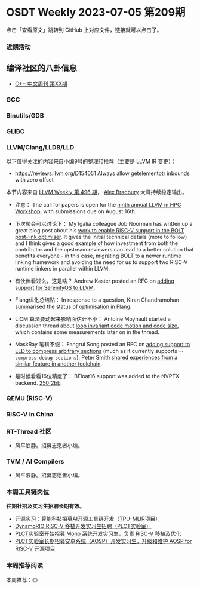 # OSDT Weekly 2023-07-05 第209期

点击「查看原文」跳转到 GitHub 上对应文件，链接就可以点击了。

### 近期活动

## 编译社区的八卦信息

- [C++ 中文周刊 第XX期]()

### GCC

### Binutils/GDB

### GLIBC

### LLVM/Clang/LLDB/LLD


以下值得关注的内容来自小编9号的整理和推荐（主要是 LLVM IR 变更）：

- https://reviews.llvm.org/D154051 Always allow getelementptr inbounds with zero offset

本节内容来自 [LLVM Weekly 第 496 期](http://llvmweekly.org/issue/496)，
[Alex Bradbury](https://www.linkedin.com/in/alex-bradbury/) 大哥持续稳定输出。


* 注意： The call for papers is open for the [ninth annual LLVM in HPC Workshop](https://discourse.llvm.org/t/call-for-papers-llvm-hpc2023-at-sc23/71686), with submissions due on August 16th.

* 下次聚会可以讨论下： My Igalia colleague Job Noorman has written up a great blog post about his [work to enable RISC-V support in the BOLT post-link optimiser](https://blogs.igalia.com/compilers/2023/06/30/porting-bolt-to-risc-v/).  It gives the initial technical details (more to follow) and I think gives a good example of how investment from both the contributor and the upstream reviewers can lead to a better solution that benefits everyone - in this case, migrating BOLT to a newer runtime linking framework and avoiding the need for us to support two RISC-V runtime linkers in parallel within LLVM.

* 有伙伴看过么，这是啥？ Andrew Kaster posted an RFC on [adding support for SerenityOS to LLVM](https://discourse.llvm.org/t/rfc-add-support-for-serenityos/71641).

* Flang优化总结贴： In response to a question, Kiran Chandramohan [summarised the status of optimisation in Flang](https://discourse.llvm.org/t/status-of-flangs-optimization/71738/2).

* LICM 算法要动起来影响面估计不小： Antoine Moynault started a discussion thread about [loop invariant code motion and code size](https://discourse.llvm.org/t/optimizing-for-size-licm/71592), which contains some measurements later on in the thread.

* MaskRay 笔耕不缀： Fangrui Song posted an RFC on [adding support to LLD to compress arbitrary sections](https://discourse.llvm.org/t/rfc-compress-arbitrary-sections-with-ld-lld-compress-sections/71674) (much as it currently supports `--compress-debug-sections`). Peter Smith [shared experiences from a similar feature in another toolchain](https://discourse.llvm.org/t/rfc-compress-arbitrary-sections-with-ld-lld-compress-sections/71674/2).

* 是时候看看16位精度了： BFloat16 support was added to the NVPTX backend.
  [250f2bb](https://reviews.llvm.org/rG250f2bb2c6a9).

### QEMU (RISC-V)

### RISC-V in China

### RT-Thread 社区

- 风平浪静。招募志愿者小编。

### TVM / AI Compilers

- 风平浪静。招募志愿者小编。

### 本周工具链岗位

**往期社招及实习生招聘长期有效。**

- [开源实习：算能科技招募AI开源工具链开发（TPU-MLIR项目）](https://mp.weixin.qq.com/s/IBJh0ip4k11PzIMZecsWSw)
- [DynamoRIO RISC-V 移植开发实习生招聘（PLCT实验室）](https://mp.weixin.qq.com/s/J_5TjT6DOqeOXJXQI5VQxw)
- [PLCT实验室开始招募 Mono 系统开发实习生，负责 RISC-V 移植及优化](https://mp.weixin.qq.com/s/whEW7Hay1jIP1tBzIPay1A)
- [PLCT实验室长期招募安卓系统（AOSP）开发实习生，升级和维护 AOSP for RISC-V 开源项目](https://mp.weixin.qq.com/s/dJP2cEB1nex2inR5c-cJog)


### 本周推荐阅读

本周推荐：《》
